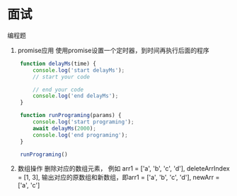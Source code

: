 # 面试 

编程题

1. promise应用 使用promise设置一个定时器，到时间再执行后面的程序
```js
    function delayMs(time) {
        console.log('start delayMs');
        // start your code 

        // end your code
        console.log('end delayMs');
    }

    function runPrograming(params) {
        console.log('start programing');
        await delayMs(2000);
        console.log('end programing');
    }

    runPrograming()
```

2. 数组操作 删除对应的数组元素，
例如 arr1 = ['a', 'b', 'c', 'd'], deleteArrIndex = [1, 3], 输出对应的原数组和新数组，即arr1 = ['a', 'b', 'c', 'd'], newArr = ['a', 'c']

```js


```

